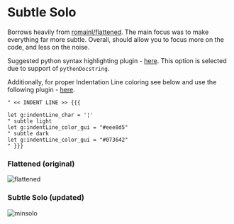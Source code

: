 # Subtle Solo

Borrows heavily from [romainl/flattened](https://github.com/romainl/flattened). The main focus was to make everything far more subtle. Overall, should allow you to focus more on the code, and less on the noise.

Suggested python syntax highlighting plugin - [here](Hyleus/vim-python-syntax). This option is selected due to support of `pythonDocstring`.

Additionally, for proper Indentation Line coloring see below and use the following plugin - [here](https://github.com/Yggdroot/indentLine).

```vim
" << INDENT LINE >> {{{

let g:indentLine_char = '¦'
" subtle light
let g:indentLine_color_gui = "#eee8d5"
" subtle dark
let g:indentLine_color_gui = "#073642"
" }}}
```

### Flattened (original)
![flattened](https://i.imgur.com/87Q9Ubw.png)

### Subtle Solo (updated)
![minsolo](https://i.imgur.com/e98a75F.png)
